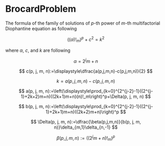 # BrocardProblem
The formula of the family of solutions of $p$-th power of $m$-th multifactorial Diophantine equation as following

$$
  ((\alpha)!_m)^p + c^2 = k^2
$$

where $\alpha$, $c$, and $k$ are following

$$
  \alpha = 2^j m+n
$$

$$
  c(p, j, m, n):=\displaystyle\dfrac{a(p,j,m,n)-c(p,j,m,n)}{2}
$$

$$
  k = a(p, j, m, n)-c(p, j, m, n)
$$

$$
  a(p, j, m, n):=\left(\displaystyle\prod_{k=0}^{2^{j-2}-1}((2^{j-1}+2k+2)m+n)((2k+1)m+n)(n)!_m\right)^p+\Delta(p, j, m, n)
$$

$$
  b(p, j, m, n):=\left(\displaystyle\prod_{k=0}^{2^{j-2}-1}((2^{j-1}+2k+1)m+n)((2k+2)m+n)\right)^p
$$

$$
  \Delta(p, j, m, n):=\dfrac{\beta(p,j,m,n)}{b(p, j, m, n)}\delta_{m,1}\delta_{n,-1}
$$

$$
  \beta(p,j,m,n):=\left((2^jm+n)!_m\right)^p
$$
